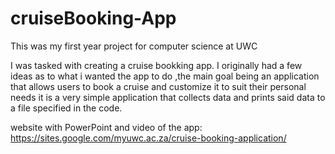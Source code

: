 # cruiseBooking-App
This was my first year project for computer science at UWC

I was tasked with creating a cruise bookking app. I originally had a few ideas as to what i wanted the app to do
,the main goal being an application that allows users to book a cruise and customize it to suit their personal needs
it is a very simple application that collects data and prints said data to a file specified in the code.

website with PowerPoint and video of the app: https://sites.google.com/myuwc.ac.za/cruise-booking-application/ 

